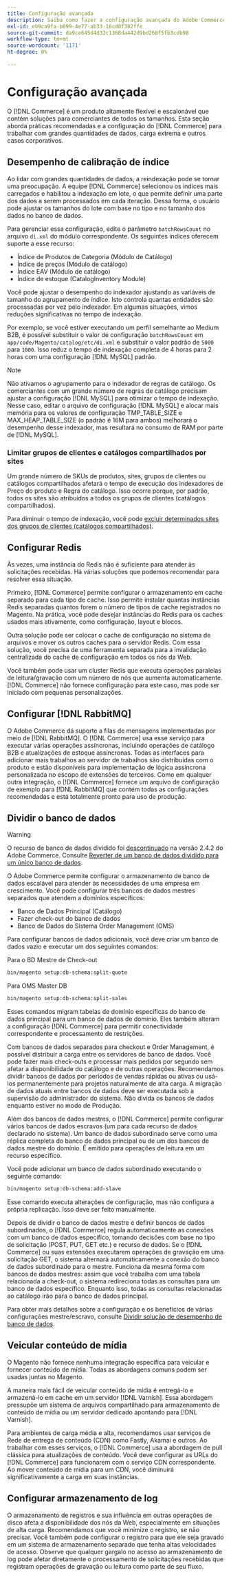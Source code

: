 ```yaml
---
title: Configuração avançada
description: Saiba como fazer a configuração avançada do Adobe Commerce. Descubra as instruções passo a passo e os requisitos de configuração.
exl-id: eb9ca9fa-b099-4e77-ab33-16cd0f382ffe
source-git-commit: da9ce645d4d32c1368da442d9bd260f5fb3cdb98
workflow-type: tm+mt
source-wordcount: '1171'
ht-degree: 0%

---
```


# Configuração avançada

O [!DNL Commerce] é um produto altamente flexível e escalonável que contém soluções para comerciantes de todos os tamanhos. Esta seção aborda práticas recomendadas e a configuração do [!DNL Commerce] para trabalhar com grandes quantidades de dados, carga extrema e outros casos corporativos.

## Desempenho de calibração de índice

Ao lidar com grandes quantidades de dados, a reindexação pode se tornar uma preocupação. A equipe [!DNL Commerce] selecionou os índices mais carregados e habilitou a indexação em lote, o que permite definir uma parte dos dados a serem processados em cada iteração. Dessa forma, o usuário pode ajustar os tamanhos do lote com base no tipo e no tamanho dos dados no banco de dados.

Para gerenciar essa configuração, edite o parâmetro `batchRowsCount` no arquivo `di.xml` do módulo correspondente. Os seguintes índices oferecem suporte a esse recurso:

* Índice de Produtos de Categoria (Módulo de Catálogo)
* Índice de preços (Módulo de catálogo)
* Índice EAV (Módulo de catálogo)
* Índice de estoque (CatalogInventory Module)

Você pode ajustar o desempenho do indexador ajustando as variáveis de tamanho do agrupamento de índice. Isto controla quantas entidades são processadas por vez pelo indexador. Em algumas situações, vimos reduções significativas no tempo de indexação.

Por exemplo, se você estiver executando um perfil semelhante ao Medium B2B, é possível substituir o valor de configuração `batchRowsCount` em `app/code/Magento/catalog/etc/di.xml` e substituir o valor padrão de `5000` para `1000`. Isso reduz o tempo de indexação completa de 4 horas para 2 horas com uma configuração [!DNL MySQL] padrão.

>[!NOTE]
>
>Não ativamos o agrupamento para o indexador de regras de catálogo. Os comerciantes com um grande número de regras de catálogo precisam ajustar a configuração [!DNL MySQL] para otimizar o tempo de indexação. Nesse caso, editar o arquivo de configuração [!DNL MySQL] e alocar mais memória para os valores de configuração TMP_TABLE_SIZE e MAX_HEAP_TABLE_SIZE (o padrão é 16M para ambos) melhorará o desempenho desse indexador, mas resultará no consumo de RAM por parte de [!DNL MySQL].

### Limitar grupos de clientes e catálogos compartilhados por sites

Um grande número de SKUs de produtos, sites, grupos de clientes ou catálogos compartilhados afetará o tempo de execução dos indexadores de Preço do produto e Regra do catálogo. Isso ocorre porque, por padrão, todos os sites são atribuídos a todos os grupos de clientes (catálogos compartilhados).

Para diminuir o tempo de indexação, você pode [excluir determinados sites dos grupos de clientes (catálogos compartilhados)](https://developer.adobe.com/commerce/php/development/components/indexing/optimization/#customer-group-limitations-by-websites).

## Configurar Redis

Às vezes, uma instância do Redis não é suficiente para atender às solicitações recebidas. Há várias soluções que podemos recomendar para resolver essa situação.

Primeiro, [!DNL Commerce] permite configurar o armazenamento em cache separado para cada tipo de cache. Isso permite instalar quantas instâncias Redis separadas quantos forem o número de tipos de cache registrados no Magento. Na prática, você pode desejar instâncias do Redis para os caches usados mais ativamente, como configuração, layout e blocos.

Outra solução pode ser colocar o cache de configuração no sistema de arquivos e mover os outros caches para o servidor Redis. Com essa solução, você precisa de uma ferramenta separada para a invalidação centralizada do cache de configuração em todos os nós da Web.

Você também pode usar um cluster Redis que executa operações paralelas de leitura/gravação com um número de nós que aumenta automaticamente. [!DNL Commerce] não fornece configuração para este caso, mas pode ser iniciado com pequenas personalizações.

## Configurar [!DNL RabbitMQ]

O Adobe Commerce dá suporte a filas de mensagens implementadas por meio de [!DNL RabbitMQ]. O [!DNL Commerce] usa esse serviço para executar várias operações assíncronas, incluindo operações de catálogo B2B e atualizações de estoque assíncronas. Todas as interfaces para adicionar mais trabalhos ao servidor de trabalhos são distribuídas com o produto e estão disponíveis para implementação de lógica assíncrona personalizada no escopo de extensões de terceiros. Como em qualquer outra integração, o [!DNL Commerce] fornece um arquivo de configuração de exemplo para [!DNL RabbitMQ] que contém todas as configurações recomendadas e está totalmente pronto para uso de produção.

## Dividir o banco de dados

>[!WARNING]
>
>O recurso de banco de dados dividido foi [descontinuado](https://community.magento.com/t5/Magento-DevBlog/Deprecation-of-Split-Database-in-Magento-Commerce/ba-p/465187) na versão 2.4.2 do Adobe Commerce. Consulte [Reverter de um banco de dados dividido para um único banco de dados](../configuration/storage/revert-split-database.md).

O Adobe Commerce permite configurar o armazenamento de banco de dados escalável para atender às necessidades de uma empresa em crescimento. Você pode configurar três bancos de dados mestres separados que atendem a domínios específicos:

* Banco de Dados Principal (Catálogo)
* Fazer check-out do banco de dados
* Banco de Dados do Sistema Order Management (OMS)

Para configurar bancos de dados adicionais, você deve criar um banco de dados vazio e executar um dos seguintes comandos:

Para o BD Mestre de Check-out

```bash
bin/magento setup:db-schema:split-quote
```

Para OMS Master DB

```bash
bin/magento setup:db-schema:split-sales
```

Esses comandos migram tabelas de domínio específicas do banco de dados principal para um banco de dados de domínio. Eles também alteram a configuração [!DNL Commerce] para permitir conectividade correspondente e processamento de restrições.

Com bancos de dados separados para checkout e Order Management, é possível distribuir a carga entre os servidores de banco de dados. Você pode fazer mais check-outs e processar mais pedidos por segundo sem afetar a disponibilidade do catálogo e de outras operações. Recomendamos dividir bancos de dados por períodos de vendas rápidas ou ativas ou usá-los permanentemente para projetos naturalmente de alta carga. A migração de dados atuais entre bancos de dados deve ser executada sob a supervisão do administrador do sistema.  Não divida os bancos de dados enquanto estiver no modo de Produção.

Além dos bancos de dados mestres, o [!DNL Commerce] permite configurar vários bancos de dados escravos (um para cada recurso de dados declarado no sistema). Um banco de dados subordinado serve como uma réplica completa do banco de dados principal ou de um dos bancos de dados mestre do domínio. É emitido para operações de leitura em um recurso específico.

Você pode adicionar um banco de dados subordinado executando o seguinte comando:

```bash
bin/magento setup:db-schema:add-slave
```

Esse comando executa alterações de configuração, mas não configura a própria replicação. Isso deve ser feito manualmente.

Depois de dividir o banco de dados mestre e definir bancos de dados subordinados, o [!DNL Commerce] regula automaticamente as conexões com um banco de dados específico, tomando decisões com base no tipo de solicitação (POST, PUT, GET etc.) e recurso de dados. Se o [!DNL Commerce] ou suas extensões executarem operações de gravação em uma solicitação GET, o sistema alternará automaticamente a conexão do banco de dados subordinado para o mestre. Funciona da mesma forma com bancos de dados mestres: assim que você trabalha com uma tabela relacionada a check-out, o sistema redireciona todas as consultas para um banco de dados específico. Enquanto isso, todas as consultas relacionadas ao catálogo irão para o banco de dados principal.

Para obter mais detalhes sobre a configuração e os benefícios de várias configurações mestre/escravo, consulte
[Dividir solução de desempenho de banco de dados](../configuration/storage/multi-master.md).

## Veicular conteúdo de mídia

O Magento não fornece nenhuma integração específica para veicular e fornecer conteúdo de mídia. Todas as abordagens comuns podem ser usadas juntas no Magento.

A maneira mais fácil de veicular conteúdo de mídia é entregá-lo e armazená-lo em cache em um servidor [!DNL Varnish]. Essa abordagem pressupõe um sistema de arquivos compartilhado para armazenamento de conteúdo de mídia ou um servidor dedicado apontando para [!DNL Varnish].

Para ambientes de carga média e alta, recomendamos usar serviços de Rede de entrega de conteúdo (CDN) como Fastly, Akamai e outros. Ao trabalhar com esses serviços, o [!DNL Commerce] usa a abordagem de pull clássica para atualizações de conteúdo. Você deve configurar as URLs do [!DNL Commerce] para funcionarem com o serviço CDN correspondente. Ao mover conteúdo de mídia para um CDN, você diminuirá significativamente a carga em suas instâncias.

## Configurar armazenamento de log

O armazenamento de registros e sua influência em outras operações de disco afeta a disponibilidade dos nós da Web, especialmente em situações de alta carga. Recomendamos que você minimize o registro, se não precisar. Você também pode configurar o registro para que ele seja gravado em um sistema de armazenamento separado que tenha altas velocidades de acesso. Observe que qualquer gargalo no acesso ao armazenamento de log pode afetar diretamente o processamento de solicitações recebidas que registram operações de gravação ou leitura como parte de seu fluxo.
